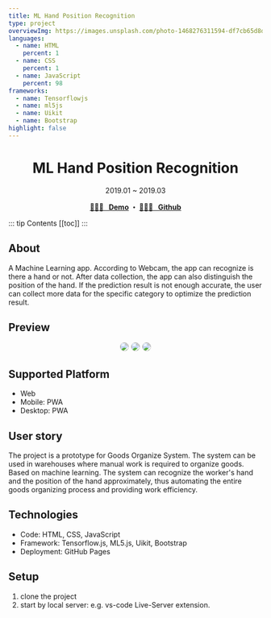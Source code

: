 ```yaml
---
title: ML Hand Position Recognition
type: project
overviewImg: https://images.unsplash.com/photo-1468276311594-df7cb65d8df6?ixid=MXwxMjA3fDB8MHxwaG90by1wYWdlfHx8fGVufDB8fHw%3D&ixlib=rb-1.2.1&auto=format&fit=crop&w=1050&q=80
languages:
  - name: HTML
    percent: 1
  - name: CSS
    percent: 1
  - name: JavaScript
    percent: 98
frameworks:
  - name: Tensorflowjs
  - name: ml5js
  - name: Uikit
  - name: Bootstrap
highlight: false
---
```


<h1 align="center">ML Hand Position Recognition</h1>
<div align="center">2019.01 ~ 2019.03</div>

<p align="center">
  <strong>
    <a href="https://jooyoo.github.io/ML5-mlknn/">🤹🏻‍♂️ &nbsp; Demo</a>
    ・ <a href="https://github.com/JooYoo/ML5-mlknn">👨🏻‍💻 &nbsp; Github</a>
  </strong>
</p>

::: tip Contents
[[toc]]
:::

## About

A Machine Learning app. According to Webcam, the app can recognize is there a hand or not. After data collection, the app can also distinguish the position of the hand. If the prediction result is not enough accurate, the user can collect more data for the specific category to optimize the prediction result.

## Preview

<p align="center">
    <img style="border-radius: 10px; border: 1px lightgray solid;" src="https://live.staticflickr.com/65535/47993649073_601f917fbb_b.jpg" />
    <img style="border-radius: 10px; border: 1px lightgray solid;" src="https://live.staticflickr.com/65535/47993627727_1ba9eaefe2_z.jpg" />
    <img style="border-radius: 10px; border: 1px lightgray solid;" src="https://live.staticflickr.com/65535/47993671341_4b9a7066ea_z.jpg" />
</p>

## Supported Platform

- Web
- Mobile: PWA
- Desktop: PWA

## **User story**

The project is a prototype for Goods Organize System. The system can be used in warehouses where manual work is required to organize goods. Based on machine learning. The system can recognize the worker's hand and the position of the hand approximately, thus automating the entire goods organizing process and providing work efficiency.

## **Technologies**

- Code: HTML, CSS, JavaScript
- Framework: Tensorflow.js, ML5.js, Uikit, Bootstrap
- Deployment: GitHub Pages

## **Setup**

1. clone the project
2. start by local server: e.g. vs-code Live-Server extension.
